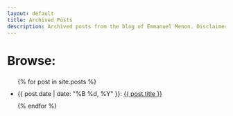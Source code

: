 ```yaml
---
layout: default
title: Archived Posts
description: Archived posts from the blog of Emmanuel Menon. Disclaimer - none of these posts will provide enlightenment on any subject. They might however, provide brief entertainment.
---
```

<h1>Browse:</h1>
<ul style="line-height: 2;">
    {% for post in site.posts %}
        <li>{{ post.date | date: "%B %d, %Y" }}: <a href="{{ post.url }}">{{ post.title }}</a></li>
    {% endfor %}
</ul>
